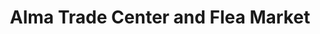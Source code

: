 ---
title: "Alma Trade Center and Flea Market"
url: /alma/alma-trade-center-and-flea-market-south-interstate-45-service-road/
shop: Kramladen
---